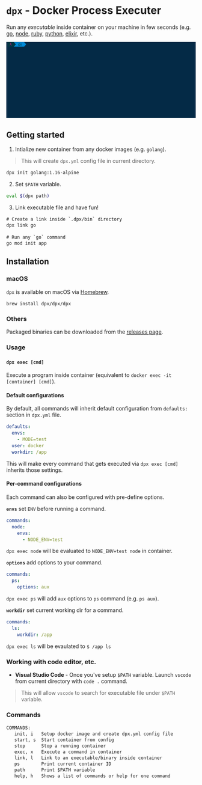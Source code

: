 # `dpx` - Docker Process Executer

Run any *executable* inside container on your machine in few seconds (e.g. [go](https://hub.docker.com/_/golang), [node](https://hub.docker.com/_/node), [ruby](https://hub.docker.com/_/ruby), [python](https://hub.docker.com/_/python), [elixir](https://hub.docker.com/_/elixir), etc.).

![](./docs/dpx-go-demo.gif)

## Getting started

1. Intialize new container from any docker images (e.g. `golang`).
> This will create `dpx.yml` config file in current directory.

```sh
dpx init golang:1.16-alpine
```

2. Set `$PATH` variable.

```sh
eval $(dpx path) 
```

3. Link executable file and have fun!

```sh-session
# Create a link inside `.dpx/bin` directory
dpx link go

# Run any `go` command
go mod init app
```

## Installation

### macOS

`dpx` is available on macOS via [Homebrew](https://brew.sh).

```
brew install dpx/dpx/dpx
```

### Others

Packaged binaries can be downloaded from the [releases page](http://github.com/dpx/dpx/releases).

### Usage

#### `dpx exec [cmd]`

Execute a program inside container (equivalent to `docker exec -it [container] [cmd]`).

#### Default configurations

By default, all commands will inherit default configuration from `defaults:` section in `dpx.yml` file.

```yml
defaults:
  envs:
    - MODE=test
  user: docker
  workdir: /app
```

This will make every command that gets executed via `dpx exec [cmd]` inherits those settings.

#### Per-command configurations

Each command can also be configured with pre-define options.

**`envs`** set `ENV` before running a command.

```yml
commands:
  node:
    envs:
      - NODE_ENV=test
```

`dpx exec node` will be evaluated to `NODE_ENV=test node` in container.

**`options`** add options to your command.

```yml
commands:
  ps:
    options: aux
```

`dpx exec ps` will add `aux` options to `ps` command (e.g. `ps aux`).

**`workdir`** set current working dir for a command.

```yml
commands:
  ls:
    workdir: /app
```

`dpx exec ls` will be evaulated to `$ /app ls`

### Working with code editor, etc.

* **Visual Studio Code** - Once you've setup `$PATH` variable. Launch `vscode` from current directory with `code .` command.
> This will allow `vscode` to search for executable file under `$PATH` variable.

### Commands

```sh-session
COMMANDS:
   init, i   Setup docker image and create dpx.yml config file
   start, s  Start container from config
   stop      Stop a running container
   exec, x   Execute a command in container
   link, l   Link to an executable/binary inside container
   ps        Print current container ID
   path      Print $PATH variable
   help, h   Shows a list of commands or help for one command
```
